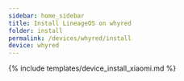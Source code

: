 ```yaml
---
sidebar: home_sidebar
title: Install LineageOS on whyred
folder: install
permalink: /devices/whyred/install
device: whyred
---
```

{% include templates/device_install_xiaomi.md %}
